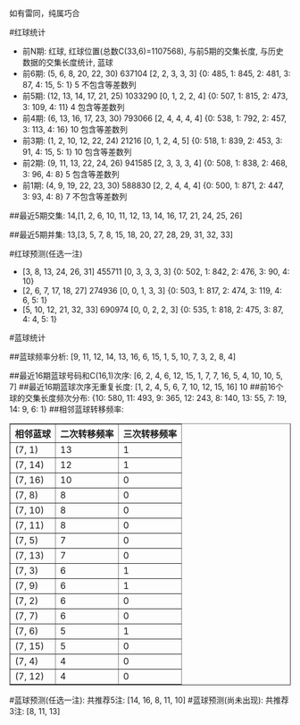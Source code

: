 <!-- 
.. title: 双色球2016022期(2016-02-28)数据分析报告
.. slug: slott-2016022-2016-02-28-report
.. date: 2016-02-29 08:00:00 UTC+08:00
.. tags: Lottery
.. link: 
.. description: 
.. type: text
-->

如有雷同，纯属巧合

<!-- TEASER_END-->

#红球统计

- 前N期: 红球, 红球位置(总数C(33,6)=1107568), 与前5期的交集长度, 与历史数据的交集长度统计, 蓝球
- 前6期: (5, 6, 8, 20, 22, 30) 637104 [2, 2, 3, 3, 3] {0: 485, 1: 845, 2: 481, 3: 87, 4: 15, 5: 1} 5 不包含等差数列
- 前5期: (12, 13, 14, 17, 21, 25) 1033290 [0, 1, 2, 2, 4] {0: 507, 1: 815, 2: 473, 3: 109, 4: 11} 4 包含等差数列
- 前4期: (6, 13, 16, 17, 23, 30) 793066 [2, 4, 4, 4, 4] {0: 538, 1: 792, 2: 457, 3: 113, 4: 16} 10 包含等差数列
- 前3期: (1, 2, 10, 12, 22, 24) 21216 [0, 1, 2, 4, 5] {0: 518, 1: 839, 2: 453, 3: 91, 4: 15, 5: 1} 10 包含等差数列
- 前2期: (9, 11, 13, 22, 24, 26) 941585 [2, 3, 3, 3, 4] {0: 508, 1: 838, 2: 468, 3: 96, 4: 8} 5 包含等差数列
- 前1期: (4, 9, 19, 22, 23, 30) 588830 [2, 2, 4, 4, 4] {0: 500, 1: 871, 2: 447, 3: 93, 4: 8} 7 不包含等差数列

##最近5期交集:
14,[1, 2, 6, 10, 11, 12, 13, 14, 16, 17, 21, 24, 25, 26]

##最近5期并集:
13,[3, 5, 7, 8, 15, 18, 20, 27, 28, 29, 31, 32, 33]

#红球预测(任选一注)

- [3, 8, 13, 24, 26, 31] 455711 [0, 3, 3, 3, 3] {0: 502, 1: 842, 2: 476, 3: 90, 4: 10}
- [2, 6, 7, 17, 18, 27] 274936 [0, 0, 1, 3, 3] {0: 503, 1: 817, 2: 474, 3: 119, 4: 6, 5: 1}
- [5, 10, 12, 21, 32, 33] 690974 [0, 0, 2, 2, 3] {0: 535, 1: 818, 2: 475, 3: 87, 4: 4, 5: 1}

#蓝球统计

##蓝球频率分析:
[9, 11, 12, 14, 13, 16, 6, 15, 1, 5, 10, 7, 3, 2, 8, 4]

##最近16期蓝球号码和C(16,1)次序:
 [6, 2, 4, 6, 12, 15, 1, 7, 7, 16, 5, 4, 10, 10, 5, 7]
##最近16期蓝球次序无重复长度:
 [1, 2, 4, 5, 6, 7, 10, 12, 15, 16] 10
##前16个球的交集长度频次分布:
{10: 580, 11: 493, 9: 365, 12: 243, 8: 140, 13: 55, 7: 19, 14: 9, 6: 1}
##相邻蓝球转移频率:
 <table border="1" class="table table-striped dataframe">
  <thead>
    <tr style="text-align: right;">
      <th>相邻蓝球</th>
      <th>二次转移频率</th>
      <th>三次转移频率</th>
    </tr>
  </thead>
  <tbody>
    <tr>
      <td>(7, 1)</td>
      <td>13</td>
      <td>1</td>
    </tr>
    <tr>
      <td>(7, 14)</td>
      <td>12</td>
      <td>1</td>
    </tr>
    <tr>
      <td>(7, 16)</td>
      <td>10</td>
      <td>0</td>
    </tr>
    <tr>
      <td>(7, 8)</td>
      <td>8</td>
      <td>0</td>
    </tr>
    <tr>
      <td>(7, 10)</td>
      <td>8</td>
      <td>0</td>
    </tr>
    <tr>
      <td>(7, 11)</td>
      <td>8</td>
      <td>0</td>
    </tr>
    <tr>
      <td>(7, 5)</td>
      <td>7</td>
      <td>0</td>
    </tr>
    <tr>
      <td>(7, 13)</td>
      <td>7</td>
      <td>0</td>
    </tr>
    <tr>
      <td>(7, 3)</td>
      <td>6</td>
      <td>1</td>
    </tr>
    <tr>
      <td>(7, 9)</td>
      <td>6</td>
      <td>1</td>
    </tr>
    <tr>
      <td>(7, 2)</td>
      <td>6</td>
      <td>0</td>
    </tr>
    <tr>
      <td>(7, 7)</td>
      <td>6</td>
      <td>0</td>
    </tr>
    <tr>
      <td>(7, 6)</td>
      <td>5</td>
      <td>1</td>
    </tr>
    <tr>
      <td>(7, 15)</td>
      <td>5</td>
      <td>0</td>
    </tr>
    <tr>
      <td>(7, 4)</td>
      <td>4</td>
      <td>0</td>
    </tr>
    <tr>
      <td>(7, 12)</td>
      <td>4</td>
      <td>0</td>
    </tr>
  </tbody>
</table>
#蓝球预测(任选一注):
共推荐5注: [14, 16, 8, 11, 10]
#蓝球预测(尚未出现):
共推荐3注: [8, 11, 13]

